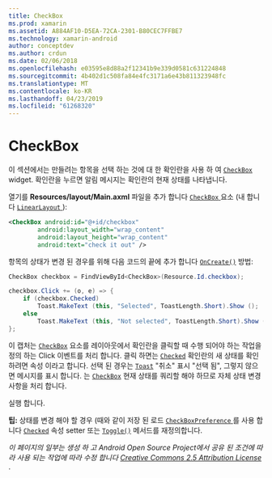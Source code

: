```yaml
---
title: CheckBox
ms.prod: xamarin
ms.assetid: A884AF10-D5EA-72CA-2301-B80CEC7FFBE7
ms.technology: xamarin-android
author: conceptdev
ms.author: crdun
ms.date: 02/06/2018
ms.openlocfilehash: e03595e8d88a2f12341b9e339d0581c631224848
ms.sourcegitcommit: 4b402d1c508fa84e4fc3171a6e43b811323948fc
ms.translationtype: MT
ms.contentlocale: ko-KR
ms.lasthandoff: 04/23/2019
ms.locfileid: "61268320"
---
```

# <a name="checkbox"></a>CheckBox

이 섹션에서는 만들려는 항목을 선택 하는 것에 대 한 확인란을 사용 하 여 [`CheckBox`](https://developer.xamarin.com/api/type/Android.Widget.CheckBox)
widget. 확인란을 누르면 알림 메시지는 확인란의 현재 상태를 나타냅니다.

열기를 **Resources/layout/Main.axml** 파일을 추가 합니다 [ `CheckBox` ](https://developer.xamarin.com/api/type/Android.Widget.CheckBox/) 요소 (내 합니다 [ `LinearLayout` ](https://developer.xamarin.com/api/type/Android.Widget.LinearLayout)):

```xml
<CheckBox android:id="@+id/checkbox"
        android:layout_width="wrap_content"
        android:layout_height="wrap_content"
        android:text="check it out" />
```

항목의 상태가 변경 된 경우를 위해 다음 코드의 끝에 추가 합니다 [`OnCreate()`](https://developer.xamarin.com/api/member/Android.App.Activity.OnCreate/p/Android.OS.Bundle/Android.OS.PersistableBundle)
방법:

```csharp
CheckBox checkbox = FindViewById<CheckBox>(Resource.Id.checkbox);

checkbox.Click += (o, e) => {
    if (checkbox.Checked)
        Toast.MakeText (this, "Selected", ToastLength.Short).Show ();
    else
        Toast.MakeText (this, "Not selected", ToastLength.Short).Show ();
};
```

이 캡처는 [`CheckBox`](https://developer.xamarin.com/api/type/Android.Widget.CheckBox/)
요소를 레이아웃에서 확인란을 클릭할 때 수행 되어야 하는 작업을 정의 하는 Click 이벤트를 처리 합니다. 클릭 하면는 [`Checked`](https://developer.xamarin.com/api/property/Android.Widget.CompoundButton.Checked/)
확인란의 새 상태를 확인 하려면 속성 이라고 합니다. 선택 된 경우는 [`Toast`](https://developer.xamarin.com/api/type/Android.Widget.Toast/)
"취소" 표시 "선택 됨", 그렇지 않으면 메시지를 표시 합니다. 는 [`CheckBox`](https://developer.xamarin.com/api/type/Android.Widget.CheckBox/)
현재 상태를 쿼리할 해야 하므로 자체 상태 변경 사항을 처리 합니다.

실행 합니다.

**팁:** 상태를 변경 해야 할 경우 (때와 같이 저장 된 로드 [ `CheckBoxPreference` ](https://developer.xamarin.com/api/type/Android.Preferences.CheckBoxPreference)를 사용 합니다 [`Checked`](https://developer.xamarin.com/api/property/Android.Widget.CompoundButton.Checked)
속성 setter 또는 [`Toggle()`](https://developer.xamarin.com/api/member/Android.Widget.CompoundButton.Toggle)
메서드를 재정의합니다.

*이 페이지의 일부는 생성 하 고 Android Open Source Project에서 공유 된 조건에 따라 사용 되는 작업에 따라 수정 합니다*
[*Creative Commons 2.5 Attribution License* ](http://creativecommons.org/licenses/by/2.5/).
